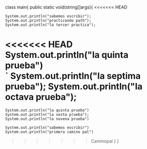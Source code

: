 class main{
	public static void(string[]args){
<<<<<<< HEAD

	System.out.println("sabemos escribir");
	System.out.println("practicando path");
	System.out.println("la tercer practica");
<<<<<<< HEAD
	System.out.println("la quinta prueba")	
`	System.out.println("la septima prueba");
	System.out.println("la octava prueba");
=======
	System.out.println("la quinta prueba")
	System.out.println("la sexta prueba");
	System.out.println("la novena prueba")

	System.out.println("sabemos escribir")
	System.out.println("primera camino pal")
>>>>>>> Caminopal
	}
}
